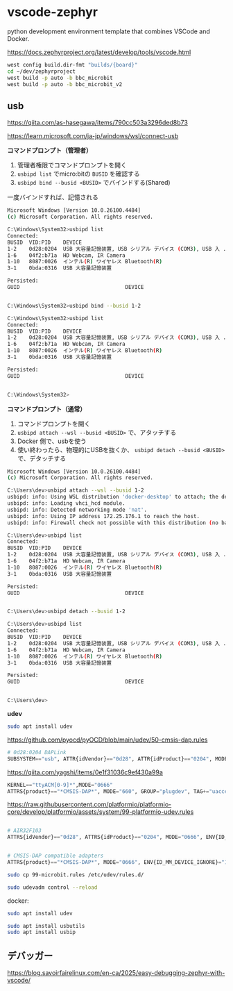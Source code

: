 # vscode-zephyr
python development environment template that combines VSCode and Docker.

https://docs.zephyrproject.org/latest/develop/tools/vscode.html

```bash
west config build.dir-fmt "builds/{board}"
cd ~/dev/zephyrproject
west build -p auto -b bbc_microbit
west build -p auto -b bbc_microbit_v2
```

## usb

https://qiita.com/as-hasegawa/items/790cc503a3296ded8b73

https://learn.microsoft.com/ja-jp/windows/wsl/connect-usb

**コマンドプロンプト（管理者）**

1. 管理者権限でコマンドプロンプトを開く
2. `usbipd list` でmicro:bitの `BUSID` を確認する
3. `usbipd bind --busid <BUSID>` でバインドする(Shared)

一度バインドすれば、記憶される

```bash
Microsoft Windows [Version 10.0.26100.4484]
(c) Microsoft Corporation. All rights reserved.

C:\Windows\System32>usbipd list
Connected:
BUSID  VID:PID    DEVICE                                                        STATE
1-2    0d28:0204  USB 大容量記憶装置, USB シリアル デバイス (COM3), USB 入 ...  Not shared
1-6    04f2:b71a  HD Webcam, IR Camera                                          Not shared
1-10   8087:0026  インテル(R) ワイヤレス Bluetooth(R)                           Not shared
3-1    0bda:0316  USB 大容量記憶装置                                            Not shared

Persisted:
GUID                                  DEVICE


C:\Windows\System32>usbipd bind --busid 1-2

C:\Windows\System32>usbipd list
Connected:
BUSID  VID:PID    DEVICE                                                        STATE
1-2    0d28:0204  USB 大容量記憶装置, USB シリアル デバイス (COM3), USB 入 ...  Shared
1-6    04f2:b71a  HD Webcam, IR Camera                                          Not shared
1-10   8087:0026  インテル(R) ワイヤレス Bluetooth(R)                           Not shared
3-1    0bda:0316  USB 大容量記憶装置                                            Not shared

Persisted:
GUID                                  DEVICE


C:\Windows\System32>
```

**コマンドプロンプト（通常）**

1. コマンドプロンプトを開く
2. `usbipd attach --wsl --busid <BUSID>` で、アタッチする
3. Docker 側で、usbを使う
4. 使い終わったら、物理的にUSBを抜くか、 `usbipd detach --busid <BUSID>` で、デタッチする

```bash
Microsoft Windows [Version 10.0.26100.4484]
(c) Microsoft Corporation. All rights reserved.

C:\Users\dev>usbipd attach --wsl --busid 1-2
usbipd: info: Using WSL distribution 'docker-desktop' to attach; the device will be available in all WSL 2 distributions.
usbipd: info: Loading vhci_hcd module.
usbipd: info: Detected networking mode 'nat'.
usbipd: info: Using IP address 172.25.176.1 to reach the host.
usbipd: info: Firewall check not possible with this distribution (no bash, or wrong version of bash).

C:\Users\dev>usbipd list
Connected:
BUSID  VID:PID    DEVICE                                                        STATE
1-2    0d28:0204  USB 大容量記憶装置, USB シリアル デバイス (COM3), USB 入 ...  Attached
1-6    04f2:b71a  HD Webcam, IR Camera                                          Not shared
1-10   8087:0026  インテル(R) ワイヤレス Bluetooth(R)                           Not shared
3-1    0bda:0316  USB 大容量記憶装置                                            Not shared

Persisted:
GUID                                  DEVICE


C:\Users\dev>usbipd detach --busid 1-2

C:\Users\dev>usbipd list
Connected:
BUSID  VID:PID    DEVICE                                                        STATE
1-2    0d28:0204  USB 大容量記憶装置, USB シリアル デバイス (COM3), USB 入 ...  Shared
1-6    04f2:b71a  HD Webcam, IR Camera                                          Not shared
1-10   8087:0026  インテル(R) ワイヤレス Bluetooth(R)                           Not shared
3-1    0bda:0316  USB 大容量記憶装置                                            Not shared

Persisted:
GUID                                  DEVICE


C:\Users\dev>
```

**udev**

```bash
sudo apt install udev
```

https://github.com/pyocd/pyOCD/blob/main/udev/50-cmsis-dap.rules

```py
# 0d28:0204 DAPLink
SUBSYSTEM=="usb", ATTR{idVendor}=="0d28", ATTR{idProduct}=="0204", MODE:="666"
```

https://qiita.com/yagshi/items/0e1f31036c9ef430a99a

```py
KERNEL=="ttyACM[0-9]*",MODE="0666"
ATTRS{product}=="*CMSIS-DAP*", MODE="660", GROUP="plugdev", TAG+="uaccess"
```

https://raw.githubusercontent.com/platformio/platformio-core/develop/platformio/assets/system/99-platformio-udev.rules

```py

# AIR32F103
ATTRS{idVendor}=="0d28", ATTRS{idProduct}=="0204", MODE="0666", ENV{ID_MM_DEVICE_IGNORE}="1", ENV{ID_MM_PORT_IGNORE}="1"


# CMSIS-DAP compatible adapters
ATTRS{product}=="*CMSIS-DAP*", MODE="0666", ENV{ID_MM_DEVICE_IGNORE}="1", ENV{ID_MM_PORT_IGNORE}="1"

```

```bash
sudo cp 99-microbit.rules /etc/udev/rules.d/

sudo udevadm control --reload
```

docker:

```bash
sudo apt install udev

sudo apt install usbutils
sudo apt install usbip

```


## デバッガー

https://blog.savoirfairelinux.com/en-ca/2025/easy-debugging-zephyr-with-vscode/
